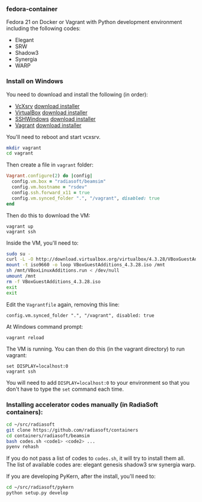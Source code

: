 ### fedora-container

Fedora 21 on Docker or Vagrant with Python development environment including
the following codes:

* Elegant
* SRW
* Shadow3
* Synergia
* WARP

### Install on Windows

You need to download and install the following (in order):

* [VcXsrv](https://sourceforge.net/projects/vcxsrv/)
  [download installer](http://downloads.sourceforge.net/vcxsrv/vcxsrv/1.17.0.0/vcxsrv-64.1.17.0.0.installer.exe)
* [VirtualBox](https://www.virtualbox.org/wiki/Downloads)
  [download installer](http://download.virtualbox.org/virtualbox/4.3.28/VirtualBox-4.3.28-100309-Win.exe)
* [SSHWindows](http://www.mls-software.com/opensshd.html)
  [download installer](http://www.mls-software.com/files/setupssh-6.8p1-1.exe)
* [Vagrant](https://www.vagrantup.com/downloads.html)
  [download installer](https://dl.bintray.com/mitchellh/vagrant/vagrant_1.7.2.msi)

You'll need to reboot and start vcxsrv.

```bash
mkdir vagrant
cd vagrant
```

Then create a file in `vagrant` folder:

```ruby
Vagrant.configure(2) do |config|
  config.vm.box = "radiasoft/beamsim"
  config.vm.hostname = "rsdev"
  config.ssh.forward_x11 = true
  config.vm.synced_folder ".", "/vagrant", disabled: true
end
```

Then do this to download the VM:

```
vagrant up
vagrant ssh
```

Inside the VM, you'll need to:

```bash
sudo su -
curl -L -O http://download.virtualbox.org/virtualbox/4.3.28/VBoxGuestAdditions_4.3.28.iso
mount -t iso9660 -o loop VBoxGuestAdditions_4.3.28.iso /mnt
sh /mnt/VBoxLinuxAdditions.run < /dev/null
umount /mnt
rm -f VBoxGuestAdditions_4.3.28.iso
exit
exit
```

Edit the `Vagrantfile` again, removing this line:

```
config.vm.synced_folder ".", "/vagrant", disabled: true
```

At Windows command prompt:

```
vagrant reload
```

The VM is running. You can then do this (in the vagrant directory) to run vagrant:

```
set DISPLAY=localhost:0
vagrant ssh
```

You will need to add `DISPLAY=localhost:0` to your environment so that you don't
have to type the `set` command each time.

### Installing accelerator codes manually (in RadiaSoft containers):

```bash
cd ~/src/radiasoft
git clone https://github.com/radiasoft/containers
cd containers/radiasoft/beamsim
bash codes.sh <code1> <code2> ...
pyenv rehash
```

If you do not pass a list of codes to `codes.sh`,
it will try to install them all.  The list of available codes
are: elegant genesis shadow3 srw synergia warp.

If you are developing PyKern, after the install, you'll need to:

```bash
cd ~/src/radiasoft/pykern
python setup.py develop
```
